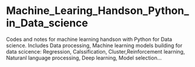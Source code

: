 # Machine_Learing_Handson_Python_in_Data_science
Codes and notes for machine learning handson with Python for Data science. Includes Data processing, Machine learning models building for data scicence: Regression, Calssification, Cluster,Reinforcement learning, Naturanl language processing, Deep learning, Model selection...
